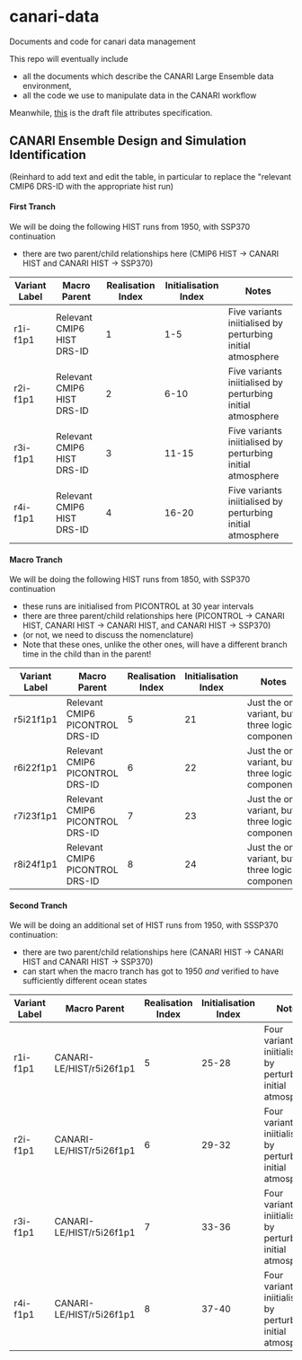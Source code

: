 # canari-data
Documents and code for canari data management

This repo will eventually include 
- all the documents which describe the CANARI Large Ensemble data environment,
- all the code we use to manipulate data in the CANARI workflow

Meanwhile, [this](https://docs.google.com/document/d/1oYErv41Ai5535LMHfU5wCUTFEnRFr39LbVoaKDHEZNg) is the draft file attributes specification.

## CANARI Ensemble Design and Simulation Identification

(Reinhard to add text and edit the table, in particular to replace the "relevant CMIP6 DRS-ID with the appropriate hist run)


#### First Tranch
We will be doing the following HIST runs from 1950, with SSP370 continuation
- there are two parent/child relationships here (CMIP6 HIST -> CANARI HIST and CANARI HIST -> SSP370)

| Variant Label | Macro Parent | Realisation Index | Initialisation Index | Notes |
| -- | -- | -- | -- | -- |
| r1i-f1p1 | Relevant CMIP6 HIST DRS-ID | 1 | 1-5 | Five variants iniitialised by perturbing initial atmosphere | 
| r2i-f1p1 | Relevant CMIP6 HIST DRS-ID | 2 | 6-10 | Five variants iniitialised by perturbing initial atmosphere | 
| r3i-f1p1 | Relevant CMIP6 HIST DRS-ID | 3 | 11-15 | Five variants iniitialised by perturbing initial atmosphere | 
| r4i-f1p1 | Relevant CMIP6 HIST DRS-ID | 4 | 16-20 | Five variants iniitialised by perturbing initial atmosphere | 

#### Macro Tranch

We will be doing the following HIST runs from 1850, with SSP370 continuation
- these runs are initialised from PICONTROL at 30 year intervals
- there are three parent/child relationships here (PICONTROL -> CANARI HIST, CANARI HIST -> CANARI HIST, and CANARI HIST -> SSP370)
- (or not, we need to discuss the nomenclature)
- Note that these ones, unlike the other ones, will have a different branch time in the child than in the parent!

| Variant Label | Macro Parent | Realisation Index | Initialisation Index | Notes |
| -- | -- | -- | -- | -- |
| r5i21f1p1 | Relevant CMIP6 PICONTROL DRS-ID | 5 | 21 | Just the one variant, but three logical components |
| r6i22f1p1 | Relevant CMIP6 PICONTROL DRS-ID | 6 | 22 | Just the one variant, but three logical components |
| r7i23f1p1 | Relevant CMIP6 PICONTROL DRS-ID | 7 | 23 | Just the one variant, but three logical components|
| r8i24f1p1 | Relevant CMIP6 PICONTROL DRS-ID | 8 | 24 | Just the one variant,  but three logical components|


#### Second Tranch

We will be doing an additional set of HIST runs from 1950, with SSSP370 continuation:
- there are two parent/child relationships here (CANARI HIST -> CANARI HIST and CANARI HIST -> SSP370)
- can start when the macro tranch has got to 1950 _and_ verified to have sufficiently different ocean states

| Variant Label | Macro Parent | Realisation Index | Initialisation Index | Notes |
| -- | -- | -- | -- | -- |
| r1i-f1p1 | CANARI-LE/HIST/r5i26f1p1 | 5 | 25-28 | Four variants iniitialised by perturbing initial atmosphere | 
| r2i-f1p1 | CANARI-LE/HIST/r5i26f1p1 | 6 | 29-32  | Four variants iniitialised by perturbing initial atmosphere | 
| r3i-f1p1 | CANARI-LE/HIST/r5i26f1p1 | 7 | 33-36 | Four variants iniitialised by perturbing initial atmosphere | 
| r4i-f1p1 | CANARI-LE/HIST/r5i26f1p1 | 8 | 37-40 | Four variants iniitialised by perturbing initial atmosphere | 





